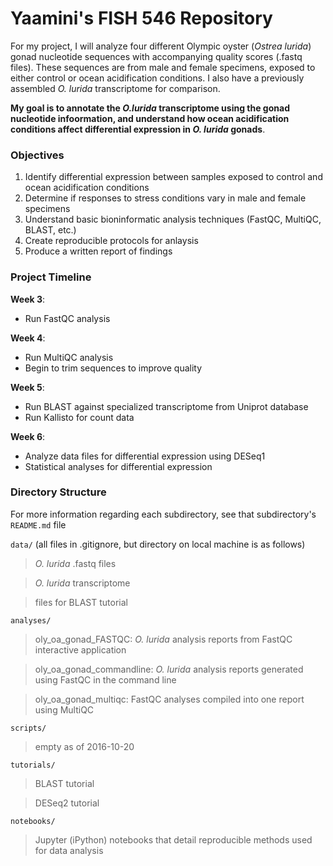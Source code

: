 # Yaamini's FISH 546 Repository

For my project, I will analyze four different Olympic oyster (*Ostrea lurida*) gonad nucleotide sequences with accompanying quality scores (.fastq files). These sequences are from male and female specimens, exposed to either control or ocean acidification conditions. I also have a previously assembled *O. lurida* transcriptome for comparison.

**My goal is to annotate the *O.lurida* transcriptome using the gonad nucleotide infoormation, and understand how ocean acidification conditions affect differential expression in *O. lurida* gonads**.

### Objectives

1. Identify differential expression between samples exposed to control and ocean acidification conditions
2. Determine if responses to stress conditions vary in male and female specimens
3. Understand basic bioninformatic analysis techniques (FastQC, MultiQC, BLAST, etc.)
4. Create reproducible protocols for anlaysis
5. Produce a written report of findings

### Project Timeline

**Week 3**: 
- Run FastQC analysis

**Week 4**: 
- Run MultiQC analysis
- Begin to trim sequences to improve quality

**Week 5**: 
- Run BLAST against specialized transcriptome from Uniprot database
- Run Kallisto for count data

**Week 6**:
- Analyze data files for differential expression using DESeq1
- Statistical analyses for differential expression

### Directory Structure
For more information regarding each subdirectory, see that subdirectory's `README.md` file

`data/` (all files in .gitignore, but directory on local machine is as follows)
> *O. lurida* .fastq files

> *O. lurida* transcriptome

> files for BLAST tutorial

`analyses/`
> oly_oa_gonad_FASTQC: *O. lurida* analysis reports from FastQC interactive application

> oly_oa_gonad_commandline: *O. lurida* analysis reports generated using FastQC in the command line

> oly_oa_gonad_multiqc: FastQC analyses compiled into one report using MultiQC

`scripts/`
> empty as of 2016-10-20

`tutorials/`
> BLAST tutorial

> DESeq2 tutorial

`notebooks/`
> Jupyter (iPython) notebooks that detail reproducible methods used for data analysis

